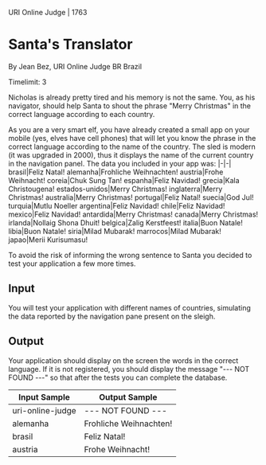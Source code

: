 URI Online Judge | 1763

# Santa's Translator

By Jean Bez, URI Online Judge BR Brazil

Timelimit: 3

Nicholas is already pretty tired and his memory is not the same. You, as his navigator, should help Santa to shout the phrase "Merry Christmas" in the correct language according to each country.

As you are a very smart elf, you have already created a small app on your mobile (yes, elves have cell phones) that will let you know the phrase in the correct language according to the name of the country. The sled is modern (it was upgraded in 2000), thus it displays the name of the current country in the navigation panel.
The data you included in your app was:
|-|-|
brasil|Feliz Natal!
alemanha|Frohliche Weihnachten!
austria|Frohe Weihnacht!
coreia|Chuk Sung Tan!
espanha|Feliz Navidad!
grecia|Kala Christougena!
estados-unidos|Merry Christmas!
inglaterra|Merry Christmas!
australia|Merry Christmas!
portugal|Feliz Natal!
suecia|God Jul!
turquia|Mutlu Noeller
argentina|Feliz Navidad!
chile|Feliz Navidad!
mexico|Feliz Navidad!
antardida|Merry Christmas!
canada|Merry Christmas!
irlanda|Nollaig Shona Dhuit!
belgica|Zalig Kerstfeest!
italia|Buon Natale!
libia|Buon Natale!
siria|Milad Mubarak!
marrocos|Milad Mubarak!
japao|Merii Kurisumasu!

To avoid the risk of informing the wrong sentence to Santa you decided to test your application a few more times.

## Input

You will test your application with different names of countries, simulating the data reported by the navigation pane present on the sleigh.

## Output

Your application should display on the screen the words in the correct language. If it is not registered, you should display the message "--- NOT FOUND ---" so that after the tests you can complete the database.

Input Sample|	Output Sample
|-|-|
uri-online-judge|--- NOT FOUND ---
alemanha|Frohliche Weihnachten!
brasil|Feliz Natal!
austria|Frohe Weihnacht!

